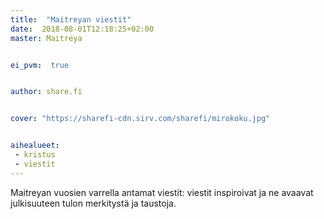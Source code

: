 ```yaml
---
title:  "Maitreyan viestit"
date:  2018-08-01T12:18:25+02:00
master: Maitreya


ei_pvm:  true


author: share.fi


cover: "https://sharefi-cdn.sirv.com/sharefi/mirokoku.jpg"


aihealueet:
 - kristus
 - viestit
---
```

<p>Maitreyan vuosien varrella antamat viestit: viestit inspiroivat ja ne avaavat julkisuuteen tulon merkitystä ja taustoja.</p>

